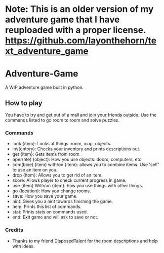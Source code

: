 # Note: This is an older version of my adventure game that I have reuploaded with a proper license. https://github.com/layonthehorn/text_adventure_game



# Adventure-Game
A WIP adventure game built in python.

## How to play
You have to try and get out of a mall and join your friends outside. Use the commands listed to go room to room and solve puzzles.

### Commands
- look {item}: Looks at things. room, map, objects.
- inv(entory): Checks your inventory and prints descriptions out.
- get {item}: Gets items from room.
- oper(ate) {object}: How you use objects: doors, computers, etc.
- com(bine) {item} with/on {item}: allows you to combine items. Use 'self' to use an item on you.
- drop {item}: Allows you to get rid of an item.
- score: Allows player to check current progress in game.
- use {item} With/on {item}: how you use things with other things.
- go {location}: How you change rooms.
- save: How you save your game.
- hint: Gives you a hint towards finishing the game.
- help: Prints this list of commands.
- stat: Prints stats on commands used.
- end: Exit game and will ask to save or not.

### Credits
- Thanks to my friend DisposedTalent for the room descriptions and help with ideas.

